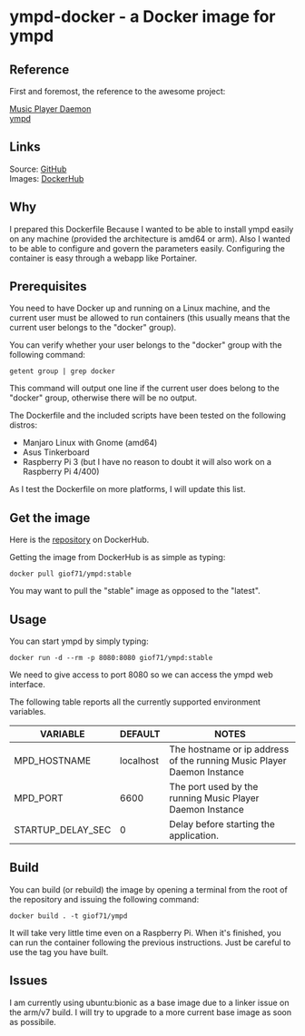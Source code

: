 # ympd-docker - a Docker image for ympd

## Reference

First and foremost, the reference to the awesome project:

[Music Player Daemon](https://www.musicpd.org/)  
[ympd](https://ympd.org/)

## Links
Source: [GitHub](https://github.com/giof71/ympd-docker)  
Images: [DockerHub](https://hub.docker.com/r/giof71/ympd)

## Why

I prepared this Dockerfile Because I wanted to be able to install ympd easily on any machine (provided the architecture is amd64 or arm). Also I wanted to be able to configure and govern the parameters easily. Configuring the container is easy through a webapp like Portainer.

## Prerequisites

You need to have Docker up and running on a Linux machine, and the current user must be allowed to run containers (this usually means that the current user belongs to the "docker" group).

You can verify whether your user belongs to the "docker" group with the following command:

`getent group | grep docker`

This command will output one line if the current user does belong to the "docker" group, otherwise there will be no output.

The Dockerfile and the included scripts have been tested on the following distros:

- Manjaro Linux with Gnome (amd64)
- Asus Tinkerboard
- Raspberry Pi 3 (but I have no reason to doubt it will also work on a Raspberry Pi 4/400)

As I test the Dockerfile on more platforms, I will update this list.

## Get the image

Here is the [repository](https://hub.docker.com/repository/docker/giof71/ympd) on DockerHub.

Getting the image from DockerHub is as simple as typing:

`docker pull giof71/ympd:stable`

You may want to pull the "stable" image as opposed to the "latest".

## Usage

You can start ympd by simply typing:

`docker run -d --rm -p 8080:8080 giof71/ympd:stable`

We need to give access to port 8080 so we can access the ympd web interface.

The following table reports all the currently supported environment variables.

VARIABLE | DEFAULT | NOTES
---|---|---
MPD_HOSTNAME|localhost|The hostname or ip address of the running Music Player Daemon Instance
MPD_PORT|6600|The port used by the running Music Player Daemon Instance
STARTUP_DELAY_SEC|0|Delay before starting the application.

## Build

You can build (or rebuild) the image by opening a terminal from the root of the repository and issuing the following command:

`docker build . -t giof71/ympd`

It will take very little time even on a Raspberry Pi. When it's finished, you can run the container following the previous instructions.
Just be careful to use the tag you have built.

## Issues

I am currently using ubuntu:bionic as a base image due to a linker issue on the arm/v7 build.
I will try to upgrade to a more current base image as soon as possibile.

